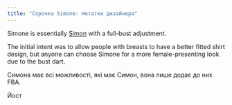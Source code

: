 ```yaml
---
title: "Сорочка Simone: Нотатки дизайнера"
---
```


Simone is essentially [Simon](/designs/simon) with a full-bust adjustment.

The initial intent was to allow people with breasts to have a better fitted shirt design, but anyone can choose Simone for a more female-presenting look due to the bust dart.

Симона має всі можливості, які має Симон, вона лише додає до них FBA.

Йост

